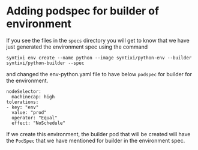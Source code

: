 # Adding podspec for builder of environment

If you see the files in the `specs` directory you will get to know that we have just generated the 
environment spec using the command 
```
syntixi env create --name python --image syntixi/python-env --builder syntixi/python-builder --spec
```
and changed the env-python.yaml file to have below `podspec` for builder for the environment.

```
nodeSelector:
  machinecap: high
tolerations:
- key: "env"
  value: "prod"
  operator: "Equal"
  effect: "NoSchedule"

```

If we create this environment, the builder pod that will be created will have the `PodSpec` that 
we have mentioned for builder in the environment spec.


